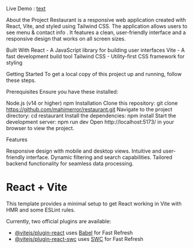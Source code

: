 Live Demo : [text](https://restuurant.netlify.app/)

About the Project
Restaurant is a responsive web application created with React, Vite, and styled using Tailwind CSS. The application allows users to see menu & contact info . It features a clean, user-friendly interface and a responsive design that works on all screen sizes.

Built With
React - A JavaScript library for building user interfaces
Vite - A fast development build tool
Tailwind CSS - Utility-first CSS framework for styling

Getting Started
To get a local copy of this project up and running, follow these steps.

Prerequisites
Ensure you have these installed:

Node.js (v14 or higher)
npm
Installation
Clone this repository: git clone https://github.com/mahimerror/restaurant.git
Navigate to the project directory: cd restaurant
Install the dependencies: npm install
Start the development server: npm run dev
Open http://localhost:5173/ in your browser to view the project.

Features

Responsive design with mobile and desktop views.
Intuitive and user-friendly interface.
Dynamic filtering and search capabilities.
Tailored backend functionality for seamless data processing.


# React + Vite

This template provides a minimal setup to get React working in Vite with HMR and some ESLint rules.

Currently, two official plugins are available:

- [@vitejs/plugin-react](https://github.com/vitejs/vite-plugin-react/blob/main/packages/plugin-react/README.md) uses [Babel](https://babeljs.io/) for Fast Refresh
- [@vitejs/plugin-react-swc](https://github.com/vitejs/vite-plugin-react-swc) uses [SWC](https://swc.rs/) for Fast Refresh
